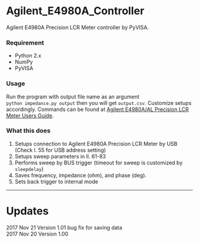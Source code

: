 # Agilent_E4980A_Controller
Agilent E4980A Precision LCR Meter controller by PyVISA.  

### Requirement ###
+ Python 2.x
+ NumPy
+ PyVISA

### Usage ###
Run the program with output file name as an argument  
    ``python impedance.py output``
then you will get ``output.csv``. Customize setups accordingly. Commands can be found at [Agilent E4980A/AL Precision LCR Meter Users Guide](https://literature.cdn.keysight.com/litweb/pdf/E4980-90210.pdf?id=789356).  


### What this does ###
1. Setups connection to Agilent E4980A Precision LCR Meter by USB (Check l. 55 for USB address setting)
2. Setups sweep parameters in ll. 61-83
3. Performs sweep by BUS trigger (timeout for sweep is customized by ``sleepdelay``)
4. Saves frequency, impedance (ohm), and phase (deg).
5. Sets back trigger to internal mode  

-----
# Updates  
2017 Nov 21 Version 1.01 bug fix for saving data  
2017 Nov 20 Version 1.00  
